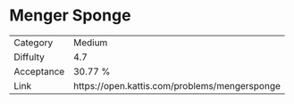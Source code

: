 # Menger Sponge

<table>
    <tr>
        <td>Category</td>
        <td>Medium</td>
    </tr>
    <tr>
        <td>Diffulty</td>
        <td>4.7</td>
    </tr>
    <tr>
        <td>Acceptance</td>
        <td>30.77 %</td>
    </tr>
    <tr>
        <td>Link</td>
        <td>https://open.kattis.com/problems/mengersponge</td>
    </tr>
</table>